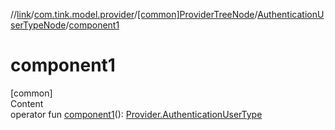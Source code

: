 //[link](../../../index.md)/[com.tink.model.provider](../../index.md)/[[common]ProviderTreeNode](../index.md)/[AuthenticationUserTypeNode](index.md)/[component1](component1.md)



# component1  
[common]  
Content  
operator fun [component1](component1.md)(): [Provider.AuthenticationUserType](../../[common]-provider/-authentication-user-type/index.md)  



